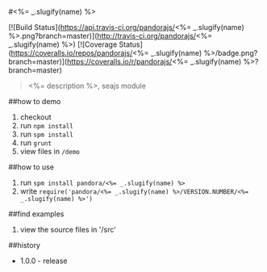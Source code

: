 #<%= _.slugify(name) %>

[![Build Status](https://api.travis-ci.org/pandorajs/<%= _.slugify(name) %>.png?branch=master)](http://travis-ci.org/pandorajs/<%= _.slugify(name) %>)
[![Coverage Status](https://coveralls.io/repos/pandorajs/<%= _.slugify(name) %>/badge.png?branch=master)](https://coveralls.io/r/pandorajs/<%= _.slugify(name) %>?branch=master)

 > <%= description %>, seajs module

##how to demo

1. checkout
1. run `npm install`
1. run `spm install`
1. run `grunt`
1. view files in `/demo`

##how to use

1. run `spm install pandora/<%= _.slugify(name) %>`
1. write `require('pandora/<%= _.slugify(name) %>/VERSION.NUMBER/<%= _.slugify(name) %>')`

##find examples

1. view the source files in '/src'

##history

- 1.0.0 - release
